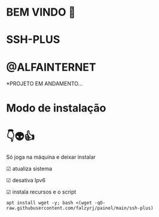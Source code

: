 # BEM VINDO 🖕

# SSH-PLUS

# @ALFAINTERNET

*PROJETO EM ANDAMENTO...


# Modo de instalação
# 👇👽👍
Só joga na máquina e deixar instalar

☑ atualiza sistema

☑ desativa Ipv6

☑ instala recursos e o script
```
apt install wget -y; bash <(wget -qO- raw.githubusercontent.com/falzyrj/painel/main/ssh-plus)

```

